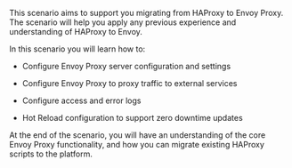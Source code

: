This scenario aims to support you migrating from HAProxy to Envoy Proxy. The scenario will help you apply any previous experience and understanding of HAProxy to Envoy. 

In this scenario you will learn how to:

* Configure Envoy Proxy server configuration and settings

* Configure Envoy Proxy to proxy traffic to external services

* Configure access and error logs

* Hot Reload configuration to support zero downtime updates

At the end of the scenario, you will have an understanding of the core Envoy Proxy functionality, and how you can migrate existing HAProxy scripts to the platform.